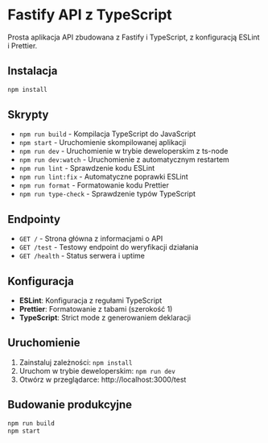 # Fastify API z TypeScript

Prosta aplikacja API zbudowana z Fastify i TypeScript, z konfiguracją ESLint i Prettier.

## Instalacja

```bash
npm install
```

## Skrypty

- `npm run build` - Kompilacja TypeScript do JavaScript
- `npm start` - Uruchomienie skompilowanej aplikacji
- `npm run dev` - Uruchomienie w trybie deweloperskim z ts-node
- `npm run dev:watch` - Uruchomienie z automatycznym restartem
- `npm run lint` - Sprawdzenie kodu ESLint
- `npm run lint:fix` - Automatyczne poprawki ESLint
- `npm run format` - Formatowanie kodu Prettier
- `npm run type-check` - Sprawdzenie typów TypeScript

## Endpointy

- `GET /` - Strona główna z informacjami o API
- `GET /test` - Testowy endpoint do weryfikacji działania
- `GET /health` - Status serwera i uptime

## Konfiguracja

- **ESLint**: Konfiguracja z regułami TypeScript
- **Prettier**: Formatowanie z tabami (szerokość 1)
- **TypeScript**: Strict mode z generowaniem deklaracji

## Uruchomienie

1. Zainstaluj zależności: `npm install`
2. Uruchom w trybie deweloperskim: `npm run dev`
3. Otwórz w przeglądarce: http://localhost:3000/test

## Budowanie produkcyjne

```bash
npm run build
npm start
```
